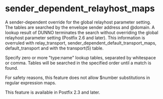 # sender_dependent_relayhost_maps 

 A sender-dependent override for the global relayhost parameter
setting. The tables are searched by the envelope sender address and
@domain. A lookup result of DUNNO terminates the search without
overriding the global relayhost parameter setting (Postfix 2.6 and
later). This information is overruled with relay_transport,
sender_dependent_default_transport_maps, default_transport and with
the transport(5) table. 


Specify zero or more "type:name" lookup tables, separated by
whitespace or comma. Tables will be searched in the specified order
until a match is found.


 For safety reasons, this feature does not allow $number
substitutions in regular expression maps. 


This feature is available in Postfix 2.3 and later.



